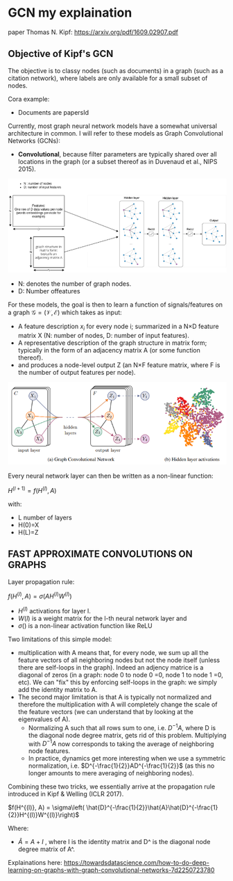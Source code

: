 # GCN my explaination

paper Thomas N. Kipf: https://arxiv.org/pdf/1609.02907.pdf

## Objective of Kipf's GCN

The objective is to classy nodes (such as documents) in a graph (such as a citation
network), where labels are only available for a small subset of nodes.

Cora example:

- Documents are papersId

Currently, most graph neural network models have a somewhat universal architecture in common. I will refer to these models as Graph Convolutional Networks (GCNs):
- **Convolutional**, because filter parameters are typically shared over all locations in the graph (or a subset thereof as in Duvenaud et al., NIPS 2015).

![](img/gcn_web2.png)

- N: denotes the number of graph nodes.
- D: Number offeatures

For these models, the goal is then to learn a function of signals/features on a graph $\mathcal{G}=(\mathcal{V}, \mathcal{E})$ which takes as input:

- A feature description $x_i$ for every node i; summarized in a N×D feature matrix X (N: number of nodes, D: number of input features).
- A representative description of the graph structure in matrix form; typically in the form of an adjacency matrix A (or some function thereof).
- and produces a node-level output Z (an N×F feature matrix, where F is the number of output features per node).

![gcn](img/gcn.png)

Every neural network layer can then be written as a non-linear function:

$H^{(l+1)} = f(H^{(l)}, A)$

with:

- L number of layers
- H(0)=X
- H(L)=Z

##  FAST APPROXIMATE CONVOLUTIONS ON GRAPHS

Layer propagation rule:

$f(H^{(l)}, A) = \sigma\left( AH^{(l)}W^{(l)}\right)$

- $H^{(l)}$ activations for layer l.
- $W{(l)}$ is a weight matrix for the l-th neural network layer and 
- $\sigma()$ is a non-linear activation function like ReLU

Two limitations of this simple model:

- multiplication with A means that, for every node, we sum up all the feature vectors of all neighboring nodes but not the node itself (unless there are self-loops in the graph). Indeed an adjency matrice is a diagonal of zeros (in a graph: node 0 to node 0 =0, node 1 to node 1 =0, etc). We can "fix" this by enforcing self-loops in the graph: we simply add the identity matrix to A.
- The second major limitation is that A is typically not normalized and therefore the multiplication with A will completely change the scale of the feature vectors (we can understand that by looking at the eigenvalues of A).
  - Normalizing A such that all rows sum to one, i.e. $D^{−1}A$, where D is the diagonal node degree matrix, gets rid of this problem. Multiplying with $D^{−1}A$ now corresponds to taking the average of neighboring node features.
  - In practice, dynamics get more interesting when we use a symmetric normalization, i.e. $D^{-\frac{1}{2}}AD^{-\frac{1}{2}}$ (as this no longer amounts to mere averaging of neighboring nodes).

Combining these two tricks, we essentially arrive at the propagation rule introduced in Kipf & Welling (ICLR 2017).

$f(H^{(l)}, A) = \sigma\left( \hat{D}^{-\frac{1}{2}}\hat{A}\hat{D}^{-\frac{1}{2}}H^{(l)}W^{(l)}\right)$


Where:

- $\hat{A} = A + I$ , where I is the identity matrix and D^ is the diagonal node degree matrix of A^.


Explainations here: https://towardsdatascience.com/how-to-do-deep-learning-on-graphs-with-graph-convolutional-networks-7d2250723780